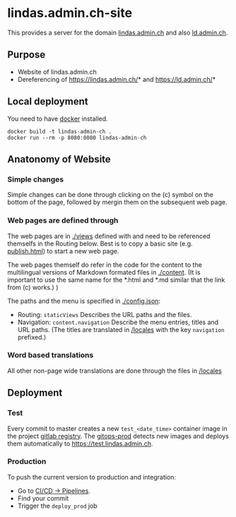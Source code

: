 # lindas.admin.ch-site

This provides a server for the domain [lindas.admin.ch](https://lindas.admin.ch) and also [ld.admin.ch](https://ld.admin.ch).

## Purpose
* Website of lindas.admin.ch
* Dereferencing of https://lindas.admin.ch/* and https://ld.admin.ch/*


## Local deployment
You need to have [docker](https://docker.com/) installed.

    docker build -t lindas-admin-ch .
    docker run --rm -p 8080:8080 lindas-admin-ch


## Anatonomy of Website

### Simple changes
Simple changes can be done through clicking on the (c) symbol on the bottom of the page, followed by mergin them on the subsequent web page.

### Web pages are defined through

The web pages are in [./views](/views) defined with and need to be referenced themselfs in the Routing below. Best is to copy a basic site (e.g. [publish.html](/views/publish.html)) to start a new web page.

The web pages themself do refer in the code for the content to the multilingual versions of Markdown formated files in [./content](/content). (It is important to use the same name for the *.html and *.md similar that the link from (c) works.)
)

The paths and the menu is specified in [./config.json](config.json):
  * Routing: `staticViews` Describes the URL paths and the files.
  * Navigation: `content.navigation` Describe the menu entries, titles and URL paths. (The titles are translated in [/locales](/locales/) with the key `navigation` prefixed.)

### Word based translations
All other non-page wide translations are done through the files in [/locales](/locales/)

## Deployment

### Test
Every commit to master creates a new `test_<date_time>` container image in the project [gitlab registry](https://gitlab.ldbar.ch/zazuko/lindas-admin-ch/container_registry/). The [gitops-prod](https://gitlab.ldbar.ch/vshn/gitops-prod) detects new images and deploys them automatically to https://test.lindas.admin.ch.

### Production
To push the current version to production and integration:
* Go to [CI/CD -> Pipelines](https://gitlab.ldbar.ch/zazuko/lindas-admin-ch/-/pipelines).
* Find your commit
* Trigger the `deploy_prod` job

